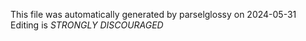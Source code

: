 This file was automatically generated by parselglossy on 2024-05-31
Editing is *STRONGLY DISCOURAGED*
